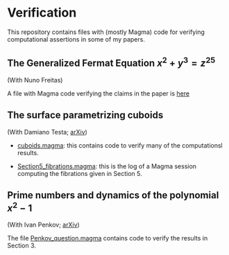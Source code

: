 # Verification

This repository contains files with (mostly Magma) code for verifying computational assertions in some of my papers.

## The Generalized Fermat Equation $x^2 + y^3 = z^{25}$

(With Nuno Freitas)

A file with Magma code verifying the claims in the paper is [here](GenFermat_2_3_25/2_3_25.magma)

## The surface parametrizing cuboids

(With Damiano Testa; [arXiv](https://arxiv.org/abs/1009.0388))

* [cuboids.magma](Cuboids/cuboids.magma):
  this contains code to verify many of the computationsl results.

* [Section5_fibrations.magma](Cuboids/Section5_fibrations.log):
  this is the log of a Magma session computing the fibrations given in Section 5.

## Prime numbers and dynamics of the polynomial $x^2 - 1$

(With Ivan Penkov; [arXiv](https://arxiv.org/abs/2502.11929))

The file [Penkov_question.magma](PenkovQuestion/Penkov_question.magma)
contains code to verify the results in Section 3.

